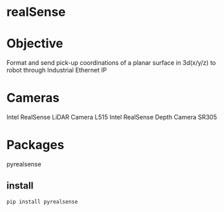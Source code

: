 # realSense

# Objective
Format and send pick-up coordinations of a planar surface in 3d(x/y/z) to robot through Industrial Ethernet IP

# Cameras
Intel RealSense LiDAR Camera L515
Intel RealSense Depth Camera SR305

# Packages
 pyrealsense
## install

```
pip install pyrealsense
```
